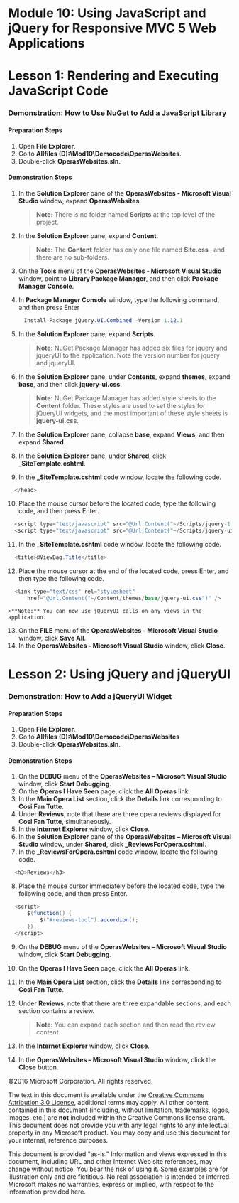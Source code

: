 ﻿# Module 10: Using JavaScript and jQuery for Responsive MVC 5 Web Applications

# Lesson 1: Rendering and Executing JavaScript Code

### Demonstration: How to Use NuGet to Add a JavaScript Library

#### Preparation Steps

1.	Open **File Explorer**.
2.	Go to **Allfiles (D):\Mod10\Democode\OperasWebsites**.
3.	Double-click **OperasWebsites.sln**.

#### Demonstration Steps

1. In the **Solution Explorer** pane of the **OperasWebsites - Microsoft Visual Studio** window, expand **OperasWebsites**.

   >**Note:** There is no folder named **Scripts** at the top level of the project.

2. In the **Solution Explorer** pane, expand **Content**.

   >**Note:** The **Content** folder has only one file named **Site.css** , and there are no sub-folders.

3. On the **Tools** menu of the **OperasWebsites - Microsoft Visual Studio** window, point to **Library Package Manager**, and then click **Package Manager Console**.
4. In **Package Manager Console** window, type the following command, and then press Enter

  ```cs
       Install-Package jQuery.UI.Combined -Version 1.12.1
```
5. In the **Solution Explorer** pane, expand **Scripts**.

    >**Note:** NuGet Package Manager has added six files for jquery and jqueryUI to the application. Note the version number for jquery and jqueryUI.


6. In the **Solution Explorer** pane, under **Contents**, expand **themes**, expand **base**, and then click **jquery-ui.css**.

    >**Note:** NuGet Package Manager has added style sheets to the **Content** folder. These styles are used to set the styles for jQueryUI widgets, and the most important of these style sheets is **jquery-ui.css**.

7. In the **Solution Explorer** pane, collapse **base**, expand **Views**, and then expand **Shared**.
8. In the **Solution Explorer** pane, under **Shared**, click **_SiteTemplate.cshtml**.
9. In the **_SiteTemplate.cshtml** code window, locate the following code.

  ```cs
    </head>
```
10. Place the mouse cursor before the located code, type the following code, and then press Enter.

  ```cs
    <script type="text/javascript" src="@Url.Content("~/Scripts/jquery-1.12.4.js")"></script>
    <script type="text/javascript" src="@Url.Content("~/Scripts/jquery-ui-1.12.1.js")"></script>
```
11. In the **_SiteTemplate.cshtml** code window, locate the following code.

  ```cs
    <title>@ViewBag.Title</title>
```
12. Place the mouse cursor at the end of the located code, press Enter, and then type the following code.

  ```cs
    <link type="text/css" rel="stylesheet" 
        href="@Url.Content("~/Content/themes/base/jquery-ui.css")" />
```
    >**Note:** You can now use jQueryUI calls on any views in the application. 

13. On the **FILE** menu of the **OperasWebsites - Microsoft Visual Studio** window, click **Save All**.
14. In the **OperasWebsites - Microsoft Visual Studio** window, click **Close**.

# Lesson 2: Using jQuery and jQueryUI

### Demonstration: How to Add a jQueryUI Widget

#### Preparation Steps

1.	Open **File Explorer**.
2.	Go to **Allfiles (D):\Mod10\Democode\OperasWebsites**
3.	Double-click **OperasWebsites.sln**.

#### Demonstration Steps

1. On the **DEBUG** menu of the **OperasWebsites – Microsoft Visual Studio** window, click **Start Debugging**.
2. On the **Operas I Have Seen** page, click the **All Operas** link.
3. In the **Main Opera List** section, click the **Details** link corresponding to **Cosi Fan Tutte**.
4. Under **Reviews**, note that there are three opera reviews displayed for **Cosi Fan Tutte**, simultaneously.
5. In the **Internet Explorer** window, click **Close**.
6. In the **Solution Explorer** pane of the **OperasWebsites – Microsoft Visual Studio** window, under **Shared**, click **_ReviewsForOpera.cshtml**.
7. In the **_ReviewsForOpera.cshtml** code window, locate the following code.

  ```cs
    <h3>Reviews</h3>
```
8. Place the mouse cursor immediately before the located code, type the following code, and then press Enter.

  ```cs
    <script>
        $(function() {
            $("#reviews-tool").accordion();
        });
    </script>
```
9. On the **DEBUG** menu of the **OperasWebsites – Microsoft Visual Studio** window, click **Start Debugging**.
10. On the **Operas I Have Seen** page, click the **All Operas** link.
11. In the **Main Opera List** section, click the **Details** link corresponding to **Cosi Fan Tutte**.
12. Under **Reviews**, note that there are three expandable sections, and each section contains a review.

     >**Note:** You can expand each section and then read the review content. 

13. In the **Internet Explorer** window, click **Close**.
14. In the **OperasWebsites – Microsoft Visual Studio** window, click the **Close** button.

©2016 Microsoft Corporation. All rights reserved.

The text in this document is available under the  [Creative Commons Attribution 3.0 License](https://creativecommons.org/licenses/by/3.0/legalcode), additional terms may apply. All other content contained in this document (including, without limitation, trademarks, logos, images, etc.) are  **not**  included within the Creative Commons license grant. This document does not provide you with any legal rights to any intellectual property in any Microsoft product. You may copy and use this document for your internal, reference purposes.

This document is provided &quot;as-is.&quot; Information and views expressed in this document, including URL and other Internet Web site references, may change without notice. You bear the risk of using it. Some examples are for illustration only and are fictitious. No real association is intended or inferred. Microsoft makes no warranties, express or implied, with respect to the information provided here.
